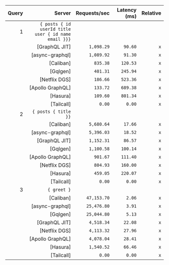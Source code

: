 <!-- PERFORMANCE_RESULTS_START -->

| Query | Server | Requests/sec | Latency (ms) | Relative |
|-------:|--------:|--------------:|--------------:|---------:|
| 1 | `{ posts { id userId title user { id name email }}}` |
|| [GraphQL JIT] | `1,098.29` | `90.60` | `x` |
|| [async-graphql] | `1,089.92` | `91.30` | `x` |
|| [Caliban] | `835.38` | `120.53` | `x` |
|| [Gqlgen] | `401.31` | `245.94` | `x` |
|| [Netflix DGS] | `186.66` | `523.36` | `x` |
|| [Apollo GraphQL] | `133.72` | `689.38` | `x` |
|| [Hasura] | `109.60` | `801.34` | `x` |
|| [Tailcall] | `0.00` | `0.00` | `x` |
| 2 | `{ posts { title }}` |
|| [Caliban] | `5,680.64` | `17.66` | `x` |
|| [async-graphql] | `5,396.03` | `18.52` | `x` |
|| [GraphQL JIT] | `1,152.31` | `86.57` | `x` |
|| [Gqlgen] | `1,100.58` | `100.14` | `x` |
|| [Apollo GraphQL] | `901.67` | `111.40` | `x` |
|| [Netflix DGS] | `804.93` | `160.00` | `x` |
|| [Hasura] | `459.05` | `220.07` | `x` |
|| [Tailcall] | `0.00` | `0.00` | `x` |
| 3 | `{ greet }` |
|| [Caliban] | `47,153.70` | `2.06` | `x` |
|| [async-graphql] | `25,476.80` | `3.91` | `x` |
|| [Gqlgen] | `25,044.80` | `5.13` | `x` |
|| [GraphQL JIT] | `4,518.34` | `22.08` | `x` |
|| [Netflix DGS] | `4,113.32` | `27.96` | `x` |
|| [Apollo GraphQL] | `4,078.04` | `28.41` | `x` |
|| [Hasura] | `1,540.52` | `66.46` | `x` |
|| [Tailcall] | `0.00` | `0.00` | `x` |

<!-- PERFORMANCE_RESULTS_END -->
